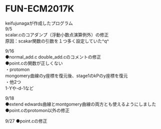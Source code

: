 # FUN-ECM2017K  
keifujunagaが作成したプログラム  
9/5  
scalar.cのコアダンプ（浮動小数点演算例外）の修正  
原因：scakar関数の引数を１つ多く設定していた^q^  

9/16  
●normal_add.c double_add.cのコメントの修正  
●point.cの関数が正しくない  
・protomon  
mongomery曲線のy座標を復元後、stage1のkPのy座標を復元  
・他2つ  
1-Yや-d-1など  

9/18  
●extend edwards曲線とmontgomery曲線の両方とも使えるようにしました  
●point.cのprotomon以外の修正  

9/27
●point.cの修正
